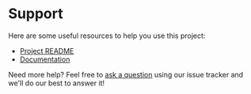 # Support

Here are some useful resources to help you use this project:

- [Project README](../README.md)
- [Documentation](https://docs.biurad.com/php-dependency-injection)

Need more help? Feel free to [ask a question](https://github.com/biurad/php-dependency-injection/issues/new?labels=question) using our issue tracker and we'll do our best to answer it!
